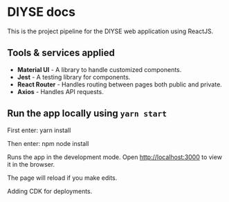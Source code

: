 # DIYSE docs

This is the project pipeline for the DIYSE web application using ReactJS.

## Tools & services applied

- **Material UI** - A library to handle customized components.
- **Jest** - A testing library for components.
- **React Router** - Handles routing between pages both public and private.
- **Axios** - Handles API requests.

## Run the app locally using `yarn start`
First enter: yarn install

Then enter: npm node install

Runs the app in the development mode.
Open [http://localhost:3000](http://localhost:3000) to view it in the browser.

The page will reload if you make edits.

Adding CDK for deployments.


